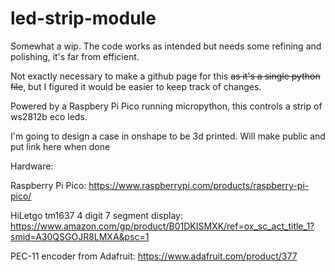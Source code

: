 # led-strip-module
Somewhat a wip. The code works as intended but needs some refining and polishing, it's far from efficient.

Not exactly necessary to make a github page for this ~~as it's a single python file~~, but I figured it would be easier to keep track of changes.

Powered by a Raspbery Pi Pico running micropython, this controls a strip of ws2812b eco leds.

I'm going to design a case in onshape to be 3d printed. Will make public and put link here when done

Hardware:

Raspberry Pi Pico: https://www.raspberrypi.com/products/raspberry-pi-pico/

HiLetgo tm1637 4 digit 7 segment display: https://www.amazon.com/gp/product/B01DKISMXK/ref=ox_sc_act_title_1?smid=A30QSGOJR8LMXA&psc=1

PEC-11 encoder from Adafruit: https://www.adafruit.com/product/377